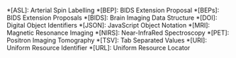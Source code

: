 *[ASL]: Arterial Spin Labelling
*[BEP]: BIDS Extension Proposal
*[BEPs]: BIDS Extension Proposals
*[BIDS]: Brain Imaging Data Structure
*[DOI]: Digital Object Identifiers
*[JSON]: JavaScript Object Notation
*[MRI]: Magnetic Resonance Imaging
*[NIRS]: Near-InfraRed Spectroscopy
*[PET]: Positron Imaging Tomography
*[TSV]: Tab Separated Values
*[URI]: Uniform Resource Identifier
*[URL]: Uniform Resource Locator
